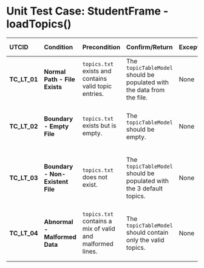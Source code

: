 # Unit Test Case: StudentFrame - loadTopics()

| UTCID | Condition | Precondition | Confirm/Return | Exception | Log Message | Result | Type |
| :--- | :--- | :--- | :--- | :--- | :--- | :--- | :--- |
| **TC_LT_01** | **Normal Path - File Exists** | `topics.txt` exists and contains valid topic entries. | The `topicTableModel` should be populated with the data from the file. | None | N/A | Topics are loaded correctly from the file. | N |
| **TC_LT_02** | **Boundary - Empty File** | `topics.txt` exists but is empty. | The `topicTableModel` should be empty. | None | N/A | The application handles an empty file without errors. | A |
| **TC_LT_03** | **Boundary - Non-Existent File** | `topics.txt` does not exist. | The `topicTableModel` should be populated with the 3 default topics. | None | N/A | The application correctly falls back to loading default topics. | B |
| **TC_LT_04** | **Abnormal - Malformed Data** | `topics.txt` contains a mix of valid and malformed lines. | The `topicTableModel` should contain only the valid topics. | None | N/A | The application ignores corrupted lines and does not crash. | A |
